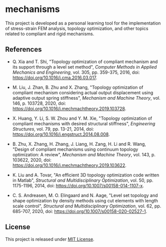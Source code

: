 # mechanisms

This project is developed as a personal learning tool for the implementation of stress-strain FEM analysis, topology
optimization, and other topics related to compliant and rigid mechanisms.

## References

- Q. Xia and T. Shi, "Topology optimization of compliant mechanism and its support through a level set method",
  _Computer Methods in Applied Mechanics and Engineering_, vol. 305, pp. 359-375, 2016,
  doi: https://doi.org/10.1016/j.cma.2016.03.017.

- M. Liu, J. Zhan, B. Zhu and X. Zhang, "Topology optimization of compliant mechanism considering actual output
  displacement using adaptive output spring stiffness", _Mechanism and Machine Theory_, vol. 146, p. 103728, 2020,
  doi: https://doi.org/10.1016/j.mechmachtheory.2019.103728.

- X. Huang, Y. Li, S. W. Zhou and Y. M. Xie, "Topology optimization of compliant mechanisms with desired structural
  stiffness", _Engineering Structures_, vol. 79, pp. 13-21, 2014, doi: https://doi.org/10.1016/j.engstruct.2014.08.008.

- B. Zhu, X. Zhang, H. Zhang, J. Liang, H. Zang, H. Li and R. Wang, "Design of compliant mechanisms using continuum
  topology optimization: A review", _Mechanism and Machine Theory_, vol. 143, p. 103622, 2020,
  doi: https://doi.org/10.1016/j.mechmachtheory.2019.103622.

- K. Liu and A. Tovar, "An efficient 3D topology optimization code written in Matlab", _Structural and Multidisciplinary
  Optimization_, vol. 50, pp. 1175-1196, 2014, doi: https://doi.org/10.1007/s00158-014-1107-x.

- C. S. Andreasen, M. O. Elingaard and N. Aage, "Level set topology and shape optimization by density methods using cut
  elements with length scale control", _Structural and Multidisciplinary Optimization_, vol. 62, pp. 685-707, 2020,
  doi: https://doi.org/10.1007/s00158-020-02527-1.

## License

This project is released under [MIT License](LICENSE).
